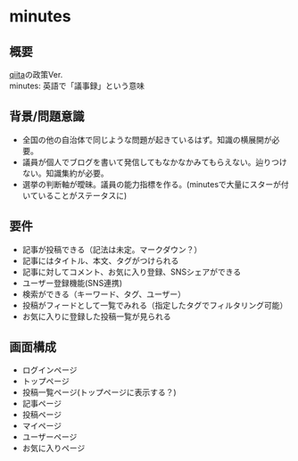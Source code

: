 # minutes
## 概要
[qiita](http://qiita.com/)の政策Ver.  
minutes\: 英語で「議事録」という意味

## 背景/問題意識
- 全国の他の自治体で同じような問題が起きているはず。知識の横展開が必要。
- 議員が個人でブログを書いて発信してもなかなかみてもらえない。辿りつけない。知識集約が必要。
- 選挙の判断軸が曖昧。議員の能力指標を作る。(minutesで大量にスターが付いていることがステータスに)

## 要件
- 記事が投稿できる（記法は未定。マークダウン？）
- 記事にはタイトル、本文、タグがつけられる
- 記事に対してコメント、お気に入り登録、SNSシェアができる
- ユーザー登録機能(SNS連携)
- 検索ができる（キーワード、タグ、ユーザー）
- 投稿がフィードとして一覧でみれる（指定したタグでフィルタリング可能）
- お気に入りに登録した投稿一覧が見られる

## 画面構成
- ログインページ
- トップページ
- 投稿一覧ページ(トップページに表示する？)
- 記事ページ
- 投稿ページ
- マイページ
- ユーザーページ
- お気に入りページ

